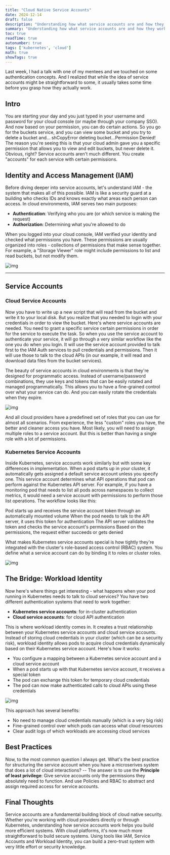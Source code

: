 ```yaml
---
title: "Cloud Native Service Accounts"
date: 2024-12-14
draft: false
description: "Understanding how what service accounts are and how they work in cloud native environments"
summary: "Understanding how what service accounts are and how they work in cloud native environments"
toc: true
readTime: true
autonumber: true
tags: ['kubernetes', 'cloud']
math: true
showTags: true
---
```


Last week, I had a talk with one of my mentees and we touched on some authentication concepts. And I realized that while the idea of service accounts might be straightforward to some, it usually takes some time before you grasp how they actually work.

## Intro
You are starting your day and you just typed in your username and password for your cloud console (or maybe through your company SSO). And now based on your permission, you can do certain actions. So you go for the buckets service, and you can view some bucket and you try to delete a bucket and...
shCopyError deleting bucket...Permission Denied!
The reason you're seeing this is that your cloud admin gave you a specific permission that allows you to view and edit buckets, but never delete it. Obvious, right?
Service accounts aren't much different. You create "accounts" for each service with certain permissions.

## Identity and Access Management (IAM)
Before diving deeper into service accounts, let's understand IAM - the system that makes all of this possible. IAM is like a security guard at a building who checks IDs and knows exactly what areas each person can access.
In cloud environments, IAM serves two main purposes:

- **Authentication**: Verifying who you are (or which service is making the request)
- **Authorization**: Determining what you're allowed to do

When you logged into your cloud console, IAM verified your identity and checked what permissions you have. These permissions are usually organized into roles - collections of permissions that make sense together. For example, a "Storage Viewer" role might include permissions to list and read buckets, but not modify them.

![img](https://github.com/user-attachments/assets/d9857075-caa5-45ff-88e6-0423cfaa16c5)


---
## Service Accounts

### Cloud Service Accounts

Now you have to write up a new script that will read from the bucket and write it to your local disk. But you realize that you needed to login with your credentials in order to view the bucket.
Here's where service accounts are needed. You need to grant a specific service certain permissions in order for the service to execute the task.
So when you use the service account to authenticate your service, it will go through a very similar workflow like the one you do when you login. It will use the service account provided to talk first to the IAM Auth services to pull credentials and permissions. Then it will use those to talk to the cloud APIs (in our example, it will read and download data files from the bucket services).

The beauty of service accounts in cloud environments is that they're designed for programmatic access. Instead of username/password combinations, they use keys and tokens that can be easily rotated and managed programmatically. This allows you to have a fine-grained control over what your service can do. And you can easily rotate the credentials when they expire.

![img](https://github.com/user-attachments/assets/5903f7de-040c-4045-aed1-8c6594b2e4c4)

And all cloud providers have a predefined set of roles that you can use for almost all scenarios. From experience, the less "custom" roles you have, the better and cleaner access you have.
Most likely, you will need to assign multiple roles to a service account. But this is better than having a single role with a lot of permissions.

### Kubernetes Service Accounts
Inside Kubernetes, service accounts work similarly but with some key differences in implementation. When a pod starts up in your cluster, it automatically gets assigned a default service account unless you specify one. This service account determines what API operations that pod can perform against the Kubernetes API server.
For example, if you have a monitoring pod that needs to list all pods across namespaces to collect metrics, it would need a service account with permissions to perform those list operations. The workflow looks like this:

Pod starts up and receives the service account token through an automatically mounted volume
When the pod needs to talk to the API server, it uses this token for authentication
The API server validates the token and checks the service account's permissions
Based on the permissions, the request either succeeds or gets denied

What makes Kubernetes service accounts special is how tightly they're integrated with the cluster's role-based access control (RBAC) system. You define what a service account can do by binding it to roles or cluster roles.

![img](https://github.com/user-attachments/assets/9d14b85e-9614-48f6-9e7f-f4ec846d82f0)


## The Bridge: Workload Identity
Now here's where things get interesting - what happens when your pod running in Kubernetes needs to talk to cloud services? You have two different authentication systems that need to work together:

- **Kubernetes service accounts**: for in-cluster authentication
- **Cloud service accounts**: for cloud API authentication

This is where workload identity comes in. It creates a trust relationship between your Kubernetes service accounts and cloud service accounts. Instead of storing cloud credentials in your cluster (which can be a security risk), workload identity allows pods to acquire cloud credentials dynamically based on their Kubernetes service account.
Here's how it works:

- You configure a mapping between a Kubernetes service account and a cloud service account
- When a pod starts up with that Kubernetes service account, it receives a special token
- The pod can exchange this token for temporary cloud credentials
- The pod can now make authenticated calls to cloud APIs using these credentials

![img](https://github.com/user-attachments/assets/042d75e4-de91-4441-b72b-9d4194534ec6)


This approach has several benefits:

- No need to manage cloud credentials manually (which is a very big risk)
- Fine-grained control over which pods can access what cloud resources
- Clear audit logs of which workloads are accessing cloud services

## Best Practices
Now, to the most common question I always get. What's the best practice for structuring the service account when you have a microserives system that does a lot of cloud interactions?
-- The answer is to use the **Principle of least privilege**: Give service accounts only the permissions they absolutely need to function. And use Policies and RBAC to abstract and assign required access for service accounts.

## Final Thoughts
Service accounts are a fundamental building block of cloud native security. Whether you're working with cloud providers directly or through Kubernetes, understanding how service accounts work helps you build more efficient systems.
With cloud platforms, it's now much more straightforward to build secure systems. Using tools like IAM, Service Accounts and Workload Identity, you can build a zero-trust system with very little effort or security knowledge.
